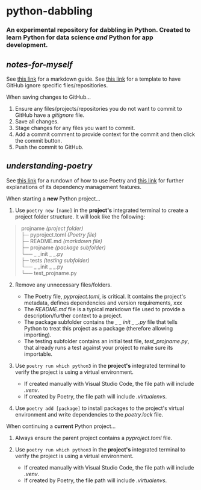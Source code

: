 # python-dabbling

### An experimental repository for dabbling in Python. Created to learn Python for data science _and_ Python for app development.
  

## *notes-for-myself*

See [this link](https://www.markdownguide.org/basic-syntax/) for a markdown guide.
See [this link](https://www.jcchouinard.com/gitignore-template/) for a template to have GitHub ignore specific files/repositiories.

When saving changes to GitHub...

1. Ensure any files/projects/repositories you do not want to commit to GitHub have a *gitignore* file.
2. Save all changes.
3. Stage changes for any files you want to commit.
4. Add a commit comment to provide context for the commit and then click the commit button.
5. Push the commit to GitHub.

## *understanding-poetry*
  
See [this link](https://hackersandslackers.com/python-poetry-package-manager/) for a rundown of how to use Poetry and [this link](https://realpython.com/dependency-management-python-poetry/) for further explanations of its dependency management features. 

When starting a **new** Python project...

1. Use `poetry new [name]` in the **project's** integrated terminal to create a project folder structure. It will look like the following:

> projname *(project folder)*  
> ├─ pyproject.toml *(Poetry file)*  
> ├─ README.md *(markdown file)*  
> ├─ projname *(package subfolder)*  
>     └── _ _init _ _.py  
> ├─ tests *(testing subfolder)*  
>     └── _ _init _ _.py  
>     └── test_projname.py

2. Remove any unnecessary files/folders.
    - The Poetry file, *pyproject.toml*, is critical. It contains the project's metadata, defines dependencies and version requirements, xxx
    - The *README.md* file is a typical markdown file used to provide a description/further context to a project.
    - The package subfolder contains the *_ _ init _ _.py* file that tells Python to treat this project as a package (therefore allowing importing).
    - The testing subfolder contains an initial test file, *test_projname.py*, that already runs a test against your project to make sure its importable.

3. Use `poetry run which python3` in the **project's** integrated terminal to verify the project is using a virtual environment.
    - If created manually with Visual Studio Code, the file path will include *.venv*.
    - If created by Poetry, the file path will include *.virtualenvs*.

4. Use `poetry add [package]` to install packages to the project's virtual environment and write dependencies to the *poetry.lock* file.

When continuing a **current** Python project...

1. Always ensure the parent project contains a *pyproject.toml* file.

2. Use `poetry run which python3` in the **project's** integrated terminal to verify the project is using a virtual environment.
    - If created manually with Visual Studio Code, the file path will include *.venv*.
    - If created by Poetry, the file path will include *.virtualenvs*.
